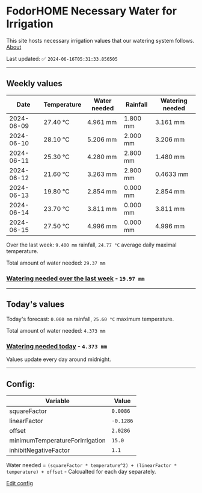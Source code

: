 # FodorHOME Necessary Water for Irrigation

This site hosts necessary irrigation values that our watering system follows. [About](https://github.com/redyau/irrigation)

Last updated: ✅ `2024-06-16T05:31:33.856505`

---

## Weekly values

| Date | Temperature | Water needed | Rainfall | Watering needed |
|-----|-----|-----|-----|-----|
| 2024-06-09 | 27.40 °C | 4.961 mm | 1.800 mm | 3.161 mm |
| 2024-06-10 | 28.10 °C | 5.206 mm | 2.000 mm | 3.206 mm |
| 2024-06-11 | 25.30 °C | 4.280 mm | 2.800 mm | 1.480 mm |
| 2024-06-12 | 21.60 °C | 3.263 mm | 2.800 mm | 0.4633 mm |
| 2024-06-13 | 19.80 °C | 2.854 mm | 0.000 mm | 2.854 mm |
| 2024-06-14 | 23.70 °C | 3.811 mm | 0.000 mm | 3.811 mm |
| 2024-06-15 | 27.50 °C | 4.996 mm | 0.000 mm | 4.996 mm |


Over the last week: `9.400 mm` rainfall, `24.77 °C` average daily maximal temperature.

Total amount of water needed: `29.37 mm`

### [Watering needed over the last week](lastweek.txt) - `19.97 mm`

---

## Today's values

Today's forecast: `0.000 mm` rainfall, `25.60 °C` maximum temperature.

Total amount of water needed: `4.373 mm`

### [Watering needed today](today.txt) - `4.373 mm`

Values update every day around midnight.

---

## Config:

| Variable | Value |
|-----|-----|
| squareFactor | `0.0086` |
| linearFactor | `-0.1286` |
| offset | `2.0286` |
| minimumTemperatureForIrrigation | `15.0` |
| inhibitNegativeFactor | `1.1` |

Water needed = `(squareFactor * temperature^2) + (linearFactor * temperature) + offset` - Calcualted for each day separately.

[Edit config](https://github.com/RedyAu/irrigation/edit/main/config.json)
